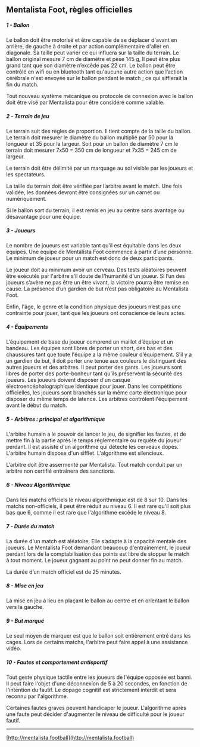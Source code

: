 ## Mentalista Foot, règles officielles

##### 1 - Ballon

Le ballon doit être motorisé et être capable de se déplacer d'avant en arrière, de gauche à droite et par action complémentaire d'aller en diagonale. Sa taille peut varier ce qui influera sur la taille du terrain. Le ballon original mesure 7 cm de diamètre et pèse 145 g, Il peut être plus grand tant que son diamètre n’excède pas 22 cm. Le ballon peut être contrôlé en wifi ou en bluetooth tant qu'aucune autre action que l’action cérébrale n'est envoyée sur le ballon pendant le match ; ce qui sifflerait la fin du match.

Tout nouveau système mécanique ou protocole de connexion avec le ballon doit être visé par Mentalista pour être considéré comme valable.

##### 2 - Terrain de jeu

Le terrain suit des règles de proportion. Il tient compte de la taille du ballon. Le terrain doit mesurer le diamètre du ballon multiplié par 50 pour la longueur et 35 pour la largeur. Soit pour un ballon de diamètre 7 cm le terrain doit mesurer 7x50 = 350 cm de longueur et 7x35 = 245 cm de largeur.

Le terrain doit être délimité par un marquage au sol visible par les joueurs et les spectateurs.

La taille du terrain doit être vérifiée par l’arbitre avant le match. Une fois validée, les données devront être consignées sur un carnet ou numériquement.

Si le ballon sort du terrain, il est remis en jeu au centre sans avantage ou désavantage pour une équipe.

##### 3 - Joueurs

Le nombre de joueurs est variable tant qu’il est équitable dans les deux équipes. Une équipe de Mentalista Foot commence à partir d’une personne. Le minimum de joueur pour un match est donc de deux participants.

Le joueur doit au minimum avoir un cerveau. Des tests aléatoires peuvent être exécutés par l'arbitre s’il doute de l'humanité d'un joueur. Si l’un des joueurs s’avère ne pas être un être vivant, la victoire pourra être remise en cause. La présence d’un gardien de but n’est pas obligatoire au Mentalista Foot.

Enfin, l'âge, le genre et la condition physique des joueurs n’est pas une contrainte pour jouer, tant que les joueurs ont conscience de leurs actes.

##### 4 - Équipements

L’équipement de base du joueur comprend un maillot d’équipe et un bandeau. Les équipes sont libres de porter un short, des bas et des chaussures tant que toute l'équipe a la même couleur d’équipement. S’il y a un gardien de but, il doit porter une tenue aux couleurs le distinguant des autres joueurs et des arbitres. Il peut porter des gants. Les joueurs sont libres de porter des porte-bonheur tant qu’ils préservent la sécurité des joueurs. Les joueurs doivent disposer d'un casque électroencéphalographique identique pour jouer. Dans les compétitions officielles, les joueurs sont branchés sur la même carte électronique pour disposer du même temps de latence. Les arbitres contrôlent l'équipement avant le début du match.

##### 5 - Arbitres : principal et algorithmique

L'arbitre humain a le pouvoir de lancer le jeu, de signifier les fautes, et de mettre fin à la partie après le temps réglementaire ou requête du joueur perdant. Il est assisté d'un algorithme qui détecte les cerveaux dopés. L'arbitre humain dispose d'un sifflet. L'algorithme est silencieux.

L’arbitre doit être assermenté par Mentalista. Tout match conduit par un arbitre non certifié entraînera des sanctions.

##### 6 - Niveau Algorithmique

Dans les matchs officiels le niveau algorithmique est de 8 sur 10. Dans les matchs non-officiels, il peut être réduit au niveau 6. Il est rare qu'il soit plus bas que 6, comme il est rare que l'algorithme excède le niveau 8.

##### 7 - Durée du match

La durée d'un match est aléatoire. Elle s’adapte à la capacité mentale des joueurs. Le Mentalista Foot demandant beaucoup d'entraînement, le joueur perdant lors de la comptabilisation des points est libre de stopper le match à tout moment. Le joueur gagnant au point ne peut donner fin au match.

La durée d’un match officiel est de 25 minutes.

##### 8 - Mise en jeu

La mise en jeu a lieu en plaçant le ballon au centre et en orientant le ballon vers la gauche.

##### 9 - But marqué

Le seul moyen de marquer est que le ballon soit entièrement entré dans les cages. Lors de certains matchs, l'arbitre peut faire appel à une assistance vidéo.

##### 10 - Fautes et comportement antisportif

Tout geste physique tactile entre les joueurs de l'équipe opposée est banni. Il peut faire l'objet d'une déconnexion de 5 à 20 secondes, en fonction de l'intention du fautif. Le dopage cognitif est strictement interdit et sera reconnu par l'algorithme.

Certaines fautes graves peuvent handicaper le joueur. L'algorithme après une faute peut décider d'augmenter le niveau de difficulté pour le joueur fautif.

__________________________

[http://mentalista.football](http://mentalista.football)